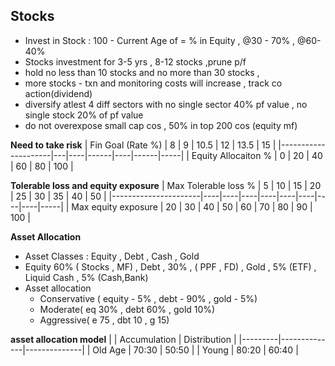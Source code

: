 ## Stocks
* Invest in Stock : 100 -  Current Age of = % in Equity , @30 - 70% , @60- 40%
* Stocks investment for 3-5 yrs , 8-12 stocks ,prune p/f
* hold no less than 10 stocks and no more than 30 stocks ,
* more stocks - txn and monitoring costs will increase , track co action(dividend)
* diversify atlest 4 diff sectors with no single sector 40% pf value , no single stock 20% of pf value 
* do not overexpose small cap cos , 50% in top 200 cos (equity mf)

**Need to take risk**
| Fin Goal (Rate %)   | 8 | 9  | 10.5 | 12 | 13.5 | 15  |
|---------------------|---|----|------|----|------|-----|
| Equity Allocaiton % | 0 | 20 | 40   | 60 | 80   | 100 |

**Tolerable loss and equity exposure**
| Max Tolerable loss % | 5  | 10 | 15 | 20 | 25 | 30 | 35 | 40 | 50  |
|----------------------|----|----|----|----|----|----|----|----|-----|
| Max equity exposure  | 20 | 30 | 40 | 50 | 60 | 70 | 80 | 90 | 100 |

**Asset Allocation**
* Asset Classes : Equity , Debt , Cash , Gold 
* Equity  60% ( Stocks , MF) , Debt , 30% , ( PPF , FD) ,  Gold , 5% (ETF) , Liquid Cash , 5% (Cash,Bank)
* Asset allocation
  * Conservative ( equity - 5% , debt - 90% , gold - 5%) 
  * Moderate( eq 30% , debt 60% , gold 10%) 
  * Aggressive( e 75 , dbt 10 , g 15)

**asset allocation model**
|         | Accumulation | Distribution |
|---------|--------------|--------------|
| Old Age | 70:30        | 50:50        |
| Young   | 80:20        | 60:40        |
